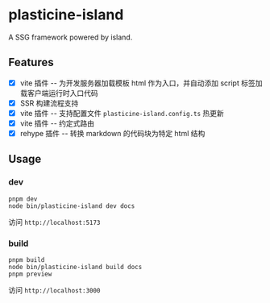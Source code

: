 # plasticine-island

A SSG framework powered by island.

## Features

- [x] vite 插件 -- 为开发服务器加载模板 html 作为入口，并自动添加 script 标签加载客户端运行时入口代码
- [x] SSR 构建流程支持
- [x] vite 插件 -- 支持配置文件 `plasticine-island.config.ts` 热更新
- [x] vite 插件 -- 约定式路由
- [x] rehype 插件 -- 转换 markdown 的代码块为特定 html 结构

## Usage

### dev

```shell
pnpm dev
node bin/plasticine-island dev docs
```

访问 `http://localhost:5173`

### build

```shell
pnpm build
node bin/plasticine-island build docs
pnpm preview
```

访问 `http://localhost:3000`

